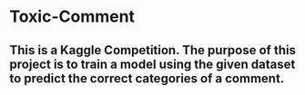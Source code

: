 # Toxic-Comment

## This is a Kaggle Competition. The purpose of this project is to train a model using the given dataset to predict the correct categories of a comment.
